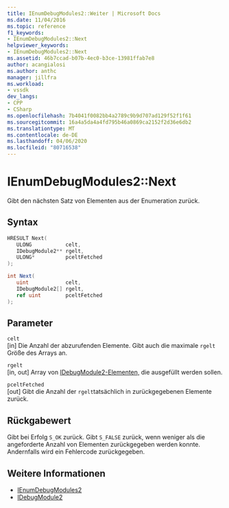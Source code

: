 ```yaml
---
title: IEnumDebugModules2::Weiter | Microsoft Docs
ms.date: 11/04/2016
ms.topic: reference
f1_keywords:
- IEnumDebugModules2::Next
helpviewer_keywords:
- IEnumDebugModules2::Next
ms.assetid: 46b7ccad-b07b-4ec0-b3ce-13981ffab7e8
author: acangialosi
ms.author: anthc
manager: jillfra
ms.workload:
- vssdk
dev_langs:
- CPP
- CSharp
ms.openlocfilehash: 7b4041f0082bb4a2789c9b9d707ad129f52f1f61
ms.sourcegitcommit: 16a4a5da4a4fd795b46a0869ca2152f2d36e6db2
ms.translationtype: MT
ms.contentlocale: de-DE
ms.lasthandoff: 04/06/2020
ms.locfileid: "80716538"
---
```

# <a name="ienumdebugmodules2next"></a>IEnumDebugModules2::Next
Gibt den nächsten Satz von Elementen aus der Enumeration zurück.

## <a name="syntax"></a>Syntax

```cpp
HRESULT Next(
   ULONG           celt,
   IDebugModule2** rgelt,
   ULONG*          pceltFetched
);
```

```csharp
int Next(
   uint            celt,
   IDebugModule2[] rgelt,
   ref uint        pceltFetched
);
```

## <a name="parameters"></a>Parameter
`celt`\
[in] Die Anzahl der abzurufenden Elemente. Gibt auch die maximale `rgelt` Größe des Arrays an.

`rgelt`\
[in, out] Array von [IDebugModule2-Elementen,](../../../extensibility/debugger/reference/idebugmodule2.md) die ausgefüllt werden sollen.

`pceltFetched`\
[out] Gibt die Anzahl der `rgelt`tatsächlich in zurückgegebenen Elemente zurück.

## <a name="return-value"></a>Rückgabewert
 Gibt bei Erfolg `S_OK` zurück. Gibt `S_FALSE` zurück, wenn weniger als die angeforderte Anzahl von Elementen zurückgegeben werden konnte. Andernfalls wird ein Fehlercode zurückgegeben.

## <a name="see-also"></a>Weitere Informationen
- [IEnumDebugModules2](../../../extensibility/debugger/reference/ienumdebugmodules2.md)
- [IDebugModule2](../../../extensibility/debugger/reference/idebugmodule2.md)
